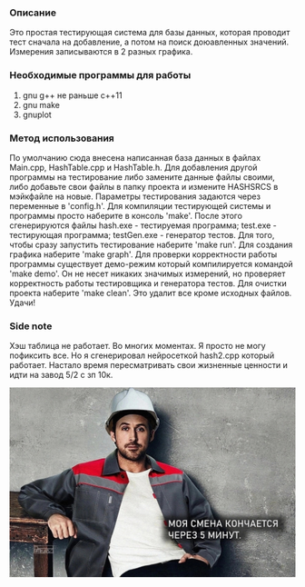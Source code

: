 ### Описание
Это простая тестирующая система для базы данных, которая проводит тест сначала на добавление, а потом на поиск доюавленных значений. Измерения записываются в 2 разных графика.

### Необходимые программы для работы
1) gnu g++ не раньше c++11
2) gnu make
3) gnuplot

### Метод использования
По умолчанию сюда внесена написанная база данных в файлах Main.cpp, HashTable.cpp и HashTable.h. Для добавления другой программы на тестирование либо замените данные файлы своими, либо добавьте свои файлы в папку проекта и измените HASHSRCS в мэйкфайле на новые.
Параметры тестирования задаются через переменные в 'config.h'.
Для компиляции тестирующей системы и программы просто наберите в консоль 'make'. После этого сгенерируются файлы hash.exe - тестируемая программа; test.exe - тестирующая программа; testGen.exe - генератор тестов.
Для того, чтобы сразу запустить тестирование наберите 'make run'.
Для создания графика наберите 'make graph'.
Для проверки корректности работы программы существует демо-режим который компилируется командой 'make demo'. Он не несет никаких значимых измерений, но проверяет корректность работы тестировщика и генератора тестов.
Для очистки проекта наберите 'make clean'. Это удалит все кроме исходных файлов.
Удачи!

### Side note
Хэш таблица не работает. Во многих моментах. Я просто не могу пофиксить все. Но я сгенерировал нейросеткой hash2.cpp который работает. Настало время пересматривать свои жизненные ценности и идти на завод 5/2 с зп 10к.

![моя смена кончается через 5 минут](lol.jpg)